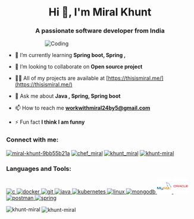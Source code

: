 <h1 align="center">Hi 👋, I'm Miral Khunt</h1>
<h3 align="center">A passionate software developer from India</h3>
<img align="right" alt="Coding" width="400" src="https://www.wingstechsolutions.com/wp-content/uploads/2022/03/full-stack-development.gif">



<p align="left"> <a href="https://twitter.com/" target="blank"><img src="https://img.shields.io/twitter/follow/?logo=twitter&style=for-the-badge" alt="" /></a> </p>

- 🌱 I’m currently learning **Spring boot, Spring ,**

- 👯 I’m looking to collaborate on **Open source project**

- 👨‍💻 All of my projects are available at [https://thisismiral.me/](https://thisismiral.me/)

- 💬 Ask me about **Java , Spring, Spring boot**

- 📫 How to reach me **workwithmiral24by5@gmail.com**

- ⚡ Fun fact **I think I am funny**

<h3 align="left">Connect with me:</h3>
<p align="left">
<a href="https://linkedin.com/in/miral-khunt-9bb55b21a" target="blank"><img align="center" src="https://upload.wikimedia.org/wikipedia/commons/f/f8/LinkedIn_icon_circle.svg" alt="miral-khunt-9bb55b21a" height="30" width="40" /></a>
<a href="https://www.codechef.com/users/chef_miral" target="blank"><img align="center" src="https://pbs.twimg.com/profile_images/1477930785537605633/ROTVNVz7_400x400.jpg" alt="chef_miral" height="30" width="40" /></a>
<a href="https://www.hackerrank.com/khunt_miral" target="blank"><img align="center" src="https://upload.wikimedia.org/wikipedia/commons/4/40/HackerRank_Icon-1000px.png" alt="khunt_miral" height="30" width="40" /></a>
<a href="https://www.leetcode.com/khunt-miral" target="blank"><img align="center" src="https://upload.wikimedia.org/wikipedia/commons/1/19/LeetCode_logo_black.png" alt="khunt-miral" height="30" width="40" /></a>
</p>

<h3 align="left">Languages and Tools:</h3>
<p align="left"> <a href="https://www.cprogramming.com/" target="_blank" rel="noreferrer"> <img src="https://upload.wikimedia.org/wikipedia/commons/1/18/C_Programming_Language.svg" alt="c" width="40" height="40"/> </a> <a href="https://www.docker.com/" target="_blank" rel="noreferrer"> <img src="https://www.docker.com/wp-content/uploads/2021/10/Moby-logo-sm.png" alt="docker" width="40" height="40"/> </a> <a href="https://git-scm.com/" target="_blank" rel="noreferrer"> <img src="https://www.vectorlogo.zone/logos/git-scm/git-scm-icon.svg" alt="git" width="40" height="40"/> </a> <a href="https://www.java.com" target="_blank" rel="noreferrer"> <img src="https://www.oracle.com/img/tech/cb88-java-logo-001.jpg" alt="java" width="40" height="40"/> </a> <a href="https://kubernetes.io" target="_blank" rel="noreferrer"> <img src="https://www.vectorlogo.zone/logos/kubernetes/kubernetes-icon.svg" alt="kubernetes" width="40" height="40"/> </a> <a href="https://www.linux.org/" target="_blank" rel="noreferrer"> <img src="https://upload.wikimedia.org/wikipedia/commons/3/35/Tux.svg" alt="linux" width="40" height="40"/> </a> <a href="https://www.mongodb.com/" target="_blank" rel="noreferrer"> <img src="https://avatars.githubusercontent.com/u/45120?s=200&v=4" alt="mongodb" width="50" height="40"/> </a> <a href="https://www.mysql.com/" target="_blank" rel="noreferrer"> <img src="https://raw.githubusercontent.com/devicons/devicon/master/icons/mysql/mysql-original-wordmark.svg" alt="mysql" width="40" height="40"/> </a> <a href="https://www.oracle.com/" target="_blank" rel="noreferrer"> <img src="https://raw.githubusercontent.com/devicons/devicon/master/icons/oracle/oracle-original.svg" alt="oracle" width="40" height="40"/> </a> <a href="https://postman.com" target="_blank" rel="noreferrer"> <img src="https://www.vectorlogo.zone/logos/getpostman/getpostman-icon.svg" alt="postman" width="40" height="40"/> </a> <a href="https://spring.io/" target="_blank" rel="noreferrer"> <img src="https://www.vectorlogo.zone/logos/springio/springio-icon.svg" alt="spring" width="40" height="40"/> </a> </p>

<p><img align="left" src="https://github-readme-stats.vercel.app/api/top-langs?username=khunt-miral&show_icons=true&locale=en&layout=compact" alt="khunt-miral" /></p>

<p>&nbsp;<img align="center" src="https://github-readme-stats.vercel.app/api?username=khunt-miral&show_icons=true&locale=en" alt="khunt-miral" /></p>


